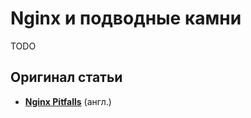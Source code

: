 Nginx и подводные камни
=======================
TODO

## Оригинал статьи
* **[Nginx Pitfalls](http://wiki.nginx.org/Pitfalls)** (англ.)

